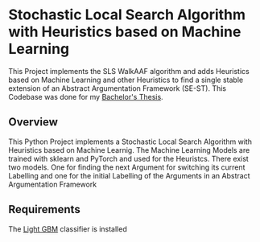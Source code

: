 # Stochastic Local Search Algorithm with Heuristics based on Machine Learning


This Project implements the SLS WalkAAF algorithm and adds Heuristics based on Machine Learning and other Heuristics to find a single stable extension of an Abstract Argumentation Framework (SE-ST).
This Codebase was done for my [Bachelor's Thesis](https://github.com/kon-drees/sls-ml-thesis).




## Overview

This Python Project implements a Stochastic Local Search Algorithm with Heuristics based on Machine Learnig. 
The Machine Learning Models are trained with sklearn and PyTorch and used for the Heuristcs. There exist two models. One for finding the next Argument for switching its current Labelling and one for the initial Labelling of the Arguments in an Abstract Argumentation Framework





## Requirements

The [Light GBM](https://lightgbm.readthedocs.io/en/latest/Installation-Guide.html) classifier is installed






